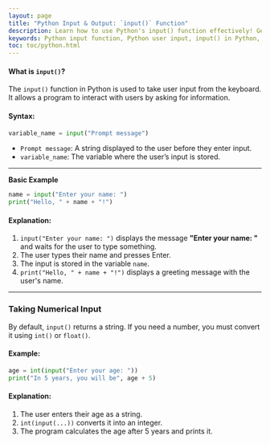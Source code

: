 ```yaml
---
layout: page
title: "Python Input & Output: `input()` Function"
description: Learn how to use Python's input() function effectively! Get user input, handle data types (int, float, string), add prompts, and validate input with practical examples.
keywords: Python input function, Python user input, input() in Python, Python keyboard input, Python input examples, Python input string, Python input integer, Python input validation, Python input prompt, Python raw_input vs input, Python read user input, Python input conversion, Python input loop, Python input timeout, Python multiline input, Python input EOFError, Python input best practices, Python CLI input, Python input security, Python input stripping whitespace
toc: toc/python.html
---
```


#### **What is `input()`?**  

The `input()` function in Python is used to take user input from the keyboard. It allows a program to interact with users by asking for information.  

#### **Syntax:**  
```python
variable_name = input("Prompt message")
```
- `Prompt message`: A string displayed to the user before they enter input.
- `variable_name`: The variable where the user’s input is stored.

---

**Basic Example**

```python
name = input("Enter your name: ")
print("Hello, " + name + "!")
```
#### **Explanation:**

1. `input("Enter your name: ")` displays the message **"Enter your name: "** and waits for the user to type something.
2. The user types their name and presses Enter.
3. The input is stored in the variable `name`.
4. `print("Hello, " + name + "!")` displays a greeting message with the user's name.

---

### **Taking Numerical Input**
By default, `input()` returns a string. If you need a number, you must convert it using `int()` or `float()`.  

#### **Example:**
```python
age = int(input("Enter your age: "))
print("In 5 years, you will be", age + 5)
```
#### **Explanation:**
1. The user enters their age as a string.
2. `int(input(...))` converts it into an integer.
3. The program calculates the age after 5 years and prints it.
